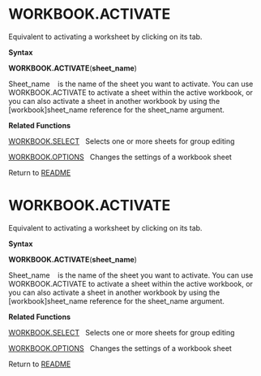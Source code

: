 # WORKBOOK.ACTIVATE

Equivalent to activating a worksheet by clicking on its tab.

**Syntax**

**WORKBOOK.ACTIVATE**(**sheet\_name**)

Sheet\_name&nbsp;&nbsp;&nbsp;&nbsp;is the name of the sheet you want to
activate. You can use WORKBOOK.ACTIVATE to activate a sheet within the
active workbook, or you can also activate a sheet in another workbook by
using the \[workbook\]sheet\_name reference for the sheet\_name
argument.

**Related Functions**

[WORKBOOK.SELECT](WORKBOOK.SELECT.md)&nbsp;&nbsp;&nbsp;Selects one or more sheets for group
editing

[WORKBOOK.OPTIONS](WORKBOOK.OPTIONS.md)&nbsp;&nbsp;&nbsp;Changes the settings of a workbook
sheet



Return to [README](README.md#W)

# WORKBOOK.ACTIVATE

Equivalent to activating a worksheet by clicking on its tab.

**Syntax**

**WORKBOOK.ACTIVATE**(**sheet\_name**)

Sheet\_name&nbsp;&nbsp;&nbsp;&nbsp;is the name of the sheet you want to
activate. You can use WORKBOOK.ACTIVATE to activate a sheet within the
active workbook, or you can also activate a sheet in another workbook by
using the \[workbook\]sheet\_name reference for the sheet\_name
argument.

**Related Functions**

[WORKBOOK.SELECT](WORKBOOK.SELECT.md)&nbsp;&nbsp;&nbsp;Selects one or more sheets for group
editing

[WORKBOOK.OPTIONS](WORKBOOK.OPTIONS.md)&nbsp;&nbsp;&nbsp;Changes the settings of a workbook
sheet



Return to [README](README.md#W)

